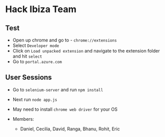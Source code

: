 # Hack Ibiza Team

## Test
- Open up chrome and go to - `chrome://extensions`
- Select `Developer mode`
- Click on `Load unpacked extension` and navigate to the extension folder and hit `select`
- Go to `portal.azure.com`

## User Sessions
- Go to `selenium-server` and run `npm install`
- Next run `node app.js`
- May need to install `chrome web driver` for your OS

- Members:
	- Daniel, Cecilia, David, Ranga, Bhanu, Rohit, Eric
